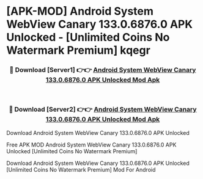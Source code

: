 # [APK-MOD] Android System WebView Canary 133.0.6876.0 APK Unlocked - [Unlimited Coins No Watermark Premium] kqegr



<div align="center">
<h3>🔴 Download [Server1] 👉👉 <a href="https://momento.my/?title=Android_System_WebView_Canary_133.0.6876.0_APK_Unlocked">Android System WebView Canary 133.0.6876.0 APK Unlocked Mod Apk</a></h3><br>

<h3>🔴 Download [Server2] 👉👉 <a href="https://momento.my/?title=Android_System_WebView_Canary_133.0.6876.0_APK_Unlocked">Android System WebView Canary 133.0.6876.0 APK Unlocked Mod Apk</a></h3>
</div>



Download Android System WebView Canary 133.0.6876.0 APK Unlocked 

Free APK MOD Android System WebView Canary 133.0.6876.0 APK Unlocked [Unlimited Coins No Watermark Premium]

Download Android System WebView Canary 133.0.6876.0 APK Unlocked [Unlimited Coins No Watermark Premium] Mod For Android
